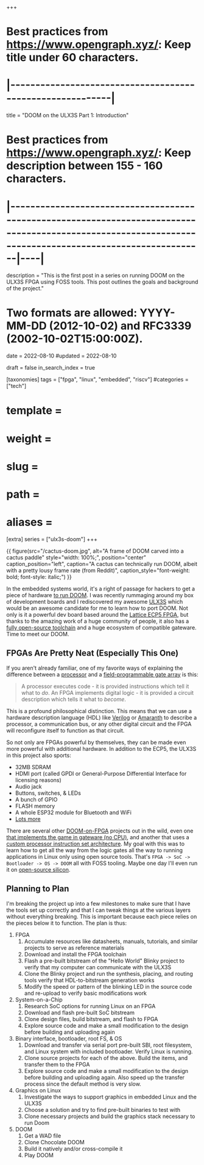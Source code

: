 +++
# Best practices from https://www.opengraph.xyz/: Keep title under 60 characters.
#        |----------------------------------------------------------|
title = "DOOM on the ULX3S Part 1: Introduction"

# Best practices from https://www.opengraph.xyz/: Keep description between 155 - 160 characters.
#              |---------------------------------------------------------------------------------------------------------------------------------------------------------|----|
description = "This is the first post in a series on running DOOM on the ULX3S FPGA using FOSS tools. This post outlines the goals and background of the project."

# Two formats are allowed: YYYY-MM-DD (2012-10-02) and RFC3339 (2002-10-02T15:00:00Z).
date = 2022-08-10
#updated = 2022-08-10

draft = false
in_search_index = true

[taxonomies]
    tags = ["fpga", "linux", "embedded", "riscv"]
	#categories = ["tech"]

# template = 
# weight = 
# slug = 
# path = 
# aliases = 
[extra]
    series = ["ulx3s-doom"]
+++

{{ figure(src="/cactus-doom.jpg",
          alt="A frame of DOOM carved into a cactus paddle"
          style="width: 100%;",
          position="center"
          caption_position="left",
          caption="A cactus can technically run DOOM, albeit with a pretty lousy frame rate (from Reddit)",
          caption_style="font-weight: bold; font-style: italic;") }}

In the embedded systems world, it's a right of passage for hackers to get a piece of hardware [to run DOOM](https://www.reddit.com/r/itrunsdoom/). I was recently rummaging around my box of development boards and I rediscovered my awesome [ULX3S](https://radiona.org/ulx3s/) which would be an awesome candidate for me to learn how to port DOOM. Not only is it a powerful dev board based around the [Lattice ECP5 FPGA](https://www.latticesemi.com/en/Products/FPGAandCPLD/ECP5), but thanks to the amazing work of a huge community of people, it also has a [fully open-source toolchain](https://github.com/YosysHQ/oss-cad-suite-build) and a huge ecosystem of compatible gateware. Time to meet our DOOM.

<!-- more -->

## FPGAs Are Pretty Neat (Especially This One)

If you aren't already familiar, one of my favorite ways of explaining the difference between a [processor](https://en.wikipedia.org/wiki/Processor_(computing)) and a [field-programmable gate array](https://en.wikipedia.org/wiki/Field-programmable_gate_array) is this:

> A processor executes code - it is provided instructions which tell it what to _do_. An FPGA implements digital logic - it is provided a circuit description which tells it what to _become_.

This is a profound philosophical distinction. This means that we can use a hardware description language (HDL) like [Verilog](https://en.wikipedia.org/wiki/Verilog) or [Amaranth](https://amaranth-lang.org/docs/amaranth/latest/) to describe a processor, a communication bus, or any other digital circuit and the FPGA will reconfigure itself to function as that circuit.

So not only are FPGAs powerful by themselves, they can be made even more powerful with additional hardware. In addition to the ECP5, the ULX3S in this project also sports:
* 32MB SDRAM
* HDMI port (called GPDI or General-Purpose Differential Interface for licensing reasons)
* Audio jack
* Buttons, switches, & LEDs
* A bunch of GPIO
* FLASH memory
* A whole ESP32 module for Bluetooth and WiFi
* [Lots more](https://radiona.org/ulx3s/#features)

There are several other [DOOM-on-FPGA](https://www.youtube.com/watch?v=3ZBAZ5QoCAk) projects out in the wild, even one [that implements the game in gateware (no CPU)](https://twitter.com/sylefeb/status/1258808333265514497?s=20), and another that uses a [custom processor instruction set architecture](https://github.com/mbitsnbites/mc1-doom). My goal with this was to learn how to get all the way from the logic gates all the way to running applications in Linux only using open source tools. That's `FPGA -> SoC -> Bootloader -> OS -> DOOM` all with FOSS tooling. Maybe one day I'll even run it on [open-source silicon](https://skywater-pdk.readthedocs.io/en/main/).

## Planning to Plan

I'm breaking the project up into a few milestones to make sure that I have the tools set up correctly and that I can tweak things at the various layers without everything breaking. This is important because each piece relies on the pieces below it to function. The plan is thus:

1. FPGA
    1. Accumulate resources like datasheets, manuals, tutorials, and similar projects to serve as reference materials
    2. Download and install the FPGA toolchain
    3. Flash a pre-built bitstream of the "Hello World" Blinky project to verify that my computer can communicate with the ULX3S
    4. Clone the Blinky project and run the synthesis, placing, and routing tools verify that HDL-to-bitstream generation works
    5. Modify the speed or pattern of the blinking LED in the source code and re-upload to verify basic modifications work
2. System-on-a-Chip
	1. Research SoC options for running Linux on an FPGA
	2. Download and flash pre-built SoC bitstream
	3. Clone design files, build bitstream, and flash to FPGA
	4. Explore source code and make a small modification to the design before building and uploading again
3. Binary interface, bootloader, root FS, & OS
	1. Download and transfer via serial port pre-built SBI, root filesystem, and Linux system with included bootloader. Verify Linux is running.
	2. Clone source projects for each of the above. Build the items, and transfer them to the FPGA
	3. Explore source code and make a small modification to the design before building and uploading again. Also speed up the transfer process since the default method is very slow.
4. Graphics on Linux
	1. Investigate the ways to support graphics in embedded Linux and the ULX3S
	2. Choose a solution and try to find pre-built binaries to test with
	3. Clone necessary projects and build the graphics stack necessary to run Doom
6. DOOM
	1. Get a WAD file
	2. Clone Chocolate DOOM
	3. Build it natively and/or cross-compile it
	4. Play DOOM